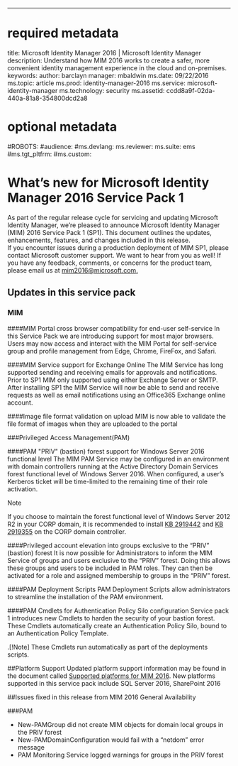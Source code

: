 ---
# required metadata

title: Microsoft Identity Manager 2016 | Microsoft Identity Manager
description: Understand how MIM 2016 works to create a safer, more convenient identity management experience in the cloud and on-premises.
keywords:
author: barclayn
manager: mbaldwin
ms.date: 09/22/2016
ms.topic: article
ms.prod: identity-manager-2016
ms.service: microsoft-identity-manager
ms.technology: security
ms.assetid: ccdd8a9f-02da-440a-81a8-354800dcd2a8

# optional metadata

#ROBOTS:
#audience:
#ms.devlang:
ms.reviewer: 
ms.suite: ems
#ms.tgt_pltfrm:
#ms.custom:

# What’s new for Microsoft Identity Manager 2016 Service Pack 1 #

As part of the regular release cycle for servicing and updating Microsoft Identity Manager, we’re pleased to announce Microsoft Identity Manager (MIM) 2016 Service Pack 1 (SP1). This document outlines the updates, enhancements, features, and changes included in this release.  
If you encounter issues during a production deployment of MIM SP1, please contact Microsoft customer support.
We want to hear from you as well! If you have any feedback, comments, or concerns for the product team, please email us at [mim2016@microsoft.com.]( mim2016@microsoft.com)



## Updates in this service pack #

### MIM

####MIM Portal cross browser compatibility for end-user self-service
In this Service Pack we are introducing support for most major browsers. Users may now access and interact with the MIM Portal for self-service group and profile management from Edge, Chrome, FireFox, and Safari.

####MIM Service support for Exchange Online
The MIM Service has long supported sending and receiving emails for approvals and notifications. Prior to SP1 MIM only supported using either Exchange Server or SMTP. After installing SP1 the MIM Service will now be able to send and receive requests as well as email notifications using an Office365 Exchange online account.

####Image file format validation on upload
MIM is now able to validate the file format of images when they are uploaded to the portal

###Privileged Access Management(PAM)

####PAM "PRIV" (bastion) forest support for Windows Server 2016 functional level
The MIM PAM Service may be configured in an environment with domain controllers running at the Active Directory Domain Services forest functional level of Windows Server 2016. When configured, a user’s Kerberos ticket will be time-limited to the remaining time of their role activation.

>[!Note]
If you choose to maintain the forest functional level of Windows Server 2012 R2 in your CORP domain, it is recommended to install [KB 2919442](https://support.microsoft.com/en-us/kb/2919442) and [KB 2919355](https://support.microsoft.com/en-us/kb/2919355) on the CORP domain controller.


####Privileged account elevation into groups exclusive to the “PRIV” (bastion) forest
It is now possible for Administrators to inform the MIM Service of groups and users exclusive to the “PRIV” forest. Doing this allows these groups and users to be included in PAM roles.  They can then be activated for a role and assigned membership to groups in the “PRIV” forest.  

####PAM Deployment Scripts
PAM Deployment Scripts allow administrators to streamline the installation of the PAM environment.

####PAM Cmdlets for Authentication Policy Silo configuration
Service pack 1 introduces new Cmdlets to harden the security of your bastion forest. These Cmdlets automatically create an Authentication Policy Silo, bound to an Authentication Policy Template. 

.[!Note]
These Cmdlets run automatically as part of the deployments scripts.


##Platform Support
Updated platform support information may be found in the document called [Supported platforms for MIM 2016](/microsoft-identity-manager/plan-design/microsoft-identity-manager-2016-supported-platforms).  New platforms supported in this service pack include SQL Server 2016, SharePoint 2016

##Issues fixed in this release from MIM 2016 General Availability

###PAM
- New-PAMGroup did not create MIM objects for domain local groups in the PRIV forest
- New-PAMDomainConfiguration would fail with a “netdom” error message
- PAM Monitoring Service logged warnings for groups in the PRIV forest
 